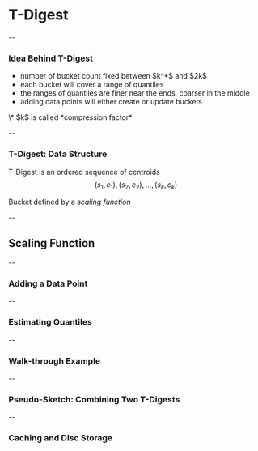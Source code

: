 # T-Digest

--

### Idea Behind T-Digest

<ul>
<li class="fragment">number of bucket count fixed between $k^*$ and $2k$</li>
<li class="fragment">each bucket will cover a range of quantiles</li>
<li class="fragment">the ranges of quantiles are finer near the ends, coarser in the middle</li>
<li class="fragment">adding data points will either create or update buckets</li>
</ul>

<span class="fragment">
\* $k$ is called *compression factor*
</span>

--

### T-Digest: Data Structure

T-Digest is an ordered sequence of centroids
$$
(s_1, c_1), (s_2, c_2),\dots,(s_k, c_k)
$$

Bucket defined by a *scaling function*

--

## Scaling Function

--

### Adding a Data Point


--

### Estimating Quantiles


--

### Walk-through Example


--

### Pseudo-Sketch: Combining Two T-Digests


--

### Caching and Disc Storage

